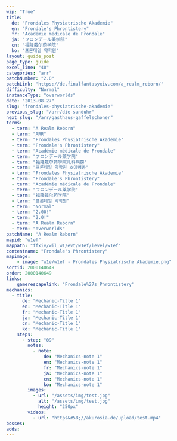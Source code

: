 ```yaml
---
wip: "True"
title:
  de: "Frondales Physiatrische Akademie"
  en: "Frondale's Phrontistery"
  fr: "Académie médicale de Frondale"
  ja: "フロンデール薬学院"
  cn: "福隆戴尔药学院"
  ko: "프론데일 약학원"
layout: guide_post
page_type: guide
excel_line: "40"
categories: "arr"
patchNumber: "2.0"
patchLink: "https://de.finalfantasyxiv.com/a_realm_reborn/"
difficulty: "Normal"
instanceType: "overworlds"
date: "2013.08.27"
slug: "frondales-physiatrische-akademie"
previous_slug: "/arr/die-sanduhr"
next_slug: "/arr/gasthaus-gaffelschoner"
terms:
  - term: "A Realm Reborn"
  - term: "ARR"
  - term: "Frondales Physiatrische Akademie"
  - term: "Frondale's Phrontistery"
  - term: "Académie médicale de Frondale"
  - term: "フロンデール薬学院"
  - term: "福隆戴尔药学院儿科病房"
  - term: "프론데일 약학원 소아병동"
  - term: "Frondales Physiatrische Akademie"
  - term: "Frondale's Phrontistery"
  - term: "Académie médicale de Frondale"
  - term: "フロンデール薬学院"
  - term: "福隆戴尔药学院"
  - term: "프론데일 약학원"
  - term: "Normal"
  - term: "2.00!"
  - term: "2.0!"
  - term: "A Realm Reborn"
  - term: "overworlds"
patchName: "A Realm Reborn"
mapid: "w1ef"
mappath: "ffxiv/wil_w1/evt/w1ef/level/w1ef"
contentname: "Frondale's Phrontistery"
mapimage:
    - image: "w1e/w1ef - Frondales Physiatrische Akademie.png"
sortid: 2000140649
order: 2000140649
links:
    gamerescapelink: "Frondale%27s_Phrontistery"
mechanics:
  - title:
      de: "Mechanic-Title 1"
      en: "Mechanic-Title 1"
      fr: "Mechanic-Title 1"
      ja: "Mechanic-Title 1"
      cn: "Mechanic-Title 1"
      ko: "Mechanic-Title 1"
    steps:
      - step: "09"
        notes:
          - note:
              de: "Mechanics-note 1"
              en: "Mechanics-note 1"
              fr: "Mechanics-note 1"
              ja: "Mechanics-note 1"
              cn: "Mechanics-note 1"
              ko: "Mechanics-note 1"
        images:
          - url: "/assets/img/test.jpg"
            alt: "/assets/img/test.jpg"
            height: "250px"
        videos:
          - url: "https&#58;//akurosia.de/upload/test.mp4"
bosses:
adds:
---
```

